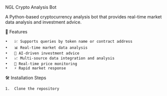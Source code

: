 NGL Crypto Analysis Bot

A Python-based cryptocurrency analysis bot that provides real-time market data analysis and investment advice.

🚀 Features

	•	💹 Supports queries by token name or contract address
	•	📊 Real-time market data analysis
	•	🤖 AI-driven investment advice
	•	📈 Multi-source data integration and analysis
	•	🔄 Real-time price monitoring
	•	⚡️ Rapid market response

🛠 Installation Steps

	1.	Clone the repository
